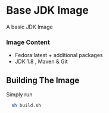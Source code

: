 Base JDK Image
=======

A basic JDK Image 

### Image Content

- Fedora:latest + additional packages
- JDK 1.8 , Maven & Git

## Building The Image

Simply run

```bash
  sh build.sh
```
